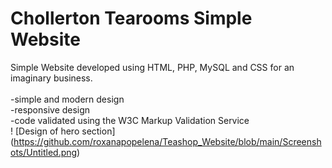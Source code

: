 # Chollerton Tearooms Simple Website
Simple Website developed using HTML, PHP, MySQL and CSS for an imaginary business.<br/>
<br/>
-simple and modern design<br/>
-responsive design<br/>
-code validated using the W3C Markup Validation Service<br/>
! [Design of hero section] (https://github.com/roxanapopelena/Teashop_Website/blob/main/Screenshots/Untitled.png)

